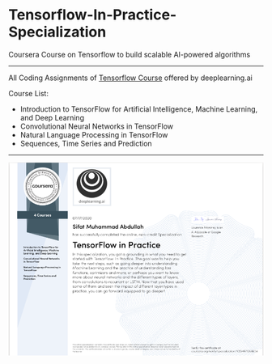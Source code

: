 # Tensorflow-In-Practice-Specialization
Coursera Course on Tensorflow to build scalable AI-powered algorithms

---

All Coding Assignments of [Tensorflow Course](https://www.coursera.org/specializations/tensorflow-in-practice) offered by deeplearning.ai

Course List:
 - Introduction to TensorFlow for Artificial Intelligence, Machine Learning, and Deep Learning
 - Convolutional Neural Networks in TensorFlow
 - Natural Language Processing in TensorFlow
 - Sequences, Time Series and Prediction

---

![Tensorflow Specialization Course Certificate](Certificate.png)

